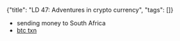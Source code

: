 {"title": "LD 47: Adventures in crypto currency", "tags": []}

* sending money to South Africa
* [btc txn](https://www.blockchain.com/btc/tx/df7132108b55008bc0b234739c5f35ff6e519c9a3b523576b6d9ba070cba8729)

